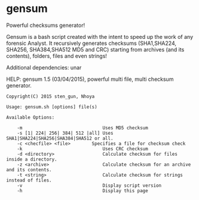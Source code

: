 # gensum
Powerful checksums generator!

Gensum is a bash script created with the intent to speed up the work of any forensic Analyst.
It recursively generates checksums (SHA1,SHA224, SHA256, SHA384,SHA512 MD5 and CRC) starting from archives (and its contents), folders, files and even strings!

Additional dependencies: unar

HELP:
	gensum 1.5 (03/04/2015), powerful multi file, multi checksum generator.
	
	Copyright(C) 2015 sten_gun, Nhoya  
	
	Usage: gensum.sh [options] file(s)
	
	Available Options:
	
        -m              		        Uses MD5 checksum
    	-s [1| 224| 256| 384| 512 |all]	Uses SHA1|SHA224|SHA256|SHA384|SHA512 or all.
    	-c <checfile> <file>		Specifies a file for checksum check
    	-k                        		Uses CRC checksum
    	-d <directory>            		Calculate checksum for files inside a directory.
    	-z <archive>              		Calculate checksum for an archive and its contents.
    	-t <string>                	 	Calculate checksum for strings instead of files.
    	-v                        		Display script version
    	-h                        		Display this page

